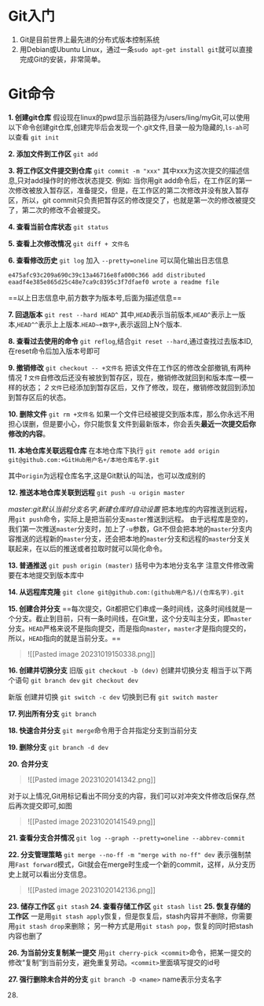 # Git入门
1. Git是目前世界上最先进的分布式版本控制系统
2. 用Debian或Ubuntu Linux，通过一条`sudo apt-get install git`就可以直接完成Git的安装，非常简单。

# Git命令
**1. 创建git仓库**
假设现在linux的pwd显示当前路径为/users/ling/myGit,可以使用以下命令创建git仓库,创建完毕后会发现一个.git文件,目录一般为隐藏的,`ls-ah`可以查看
`git init`


**2. 添加文件到工作区**
`git add`

**3. 将工作区文件提交到仓库**
`git commit -m "xxx"`
其中xxx为这次提交的描述信息,只对add操作时的修改状态提交.
例如:
当你用git add命令后，在工作区的第一次修改被放入暂存区，准备提交，但是，在工作区的第二次修改并没有放入暂存区，所以，git commit只负责把暂存区的修改提交了，也就是第一次的修改被提交了，第二次的修改不会被提交。

**4. 查看当前仓库状态**
`git status`

**5. 查看上次修改情况**
`git diff + 文件名`

**6. 查看修改历史**
`git log`
加入
`--pretty=oneline`
可以简化输出日志信息
```linux
e475afc93c209a690c39c13a46716e8fa000c366 add distributed
eaadf4e385e865d25c48e7ca9c8395c3f7dfaef0 wrote a readme file
```

==以上日志信息中,前方数字为版本号,后面为描述信息==

**7. 回退版本**
`git rest --hard HEAD^`
其中,`HEAD`表示当前版本,`HEAD^`表示上一版本,`HEAD^^`表示上上版本.`HEAD~+数字+`,表示返回上N个版本.

**8. 查看过去使用的命令**
`git reflog`,结合`git reset --hard`,通过查找过去版本ID,在reset命令后加入版本号即可

**9. 撤销修改**
`git checkout -- +文件名`
把该文件在工作区的修改全部撤销,有两种情况
*1*
`文件`自修改后还没有被放到暂存区，现在，撤销修改就回到和版本库一模一样的状态；
*2*
`文件`已经添加到暂存区后，又作了修改，现在，撤销修改就回到添加到暂存区后的状态。

**10. 删除文件**
`git rm +文件名`
如果一个文件已经被提交到版本库，那么你永远不用担心误删，但是要小心，你只能恢复文件到最新版本，你会丢失**最近一次提交后你修改的内容**。

**11. 本地仓库关联远程仓库**
在本地仓库下执行
`git remote add origin git@github.com:+GitHub用户名+/本地仓库名字.git`

其中`origin`为远程仓库名字,这是Git默认的叫法，也可以改成别的

**12. 推送本地仓库关联到远程**
`git push -u origin master`

*master:git默认当前分支名字,新建仓库时自动设置*
把本地库的内容推送到远程，用`git push`命令，实际上是把当前分支`master`推送到远程。
由于远程库是空的，我们第一次推送`master`分支时，加上了`-u`参数，Git不但会把本地的`master`分支内容推送的远程新的`master`分支，还会把本地的`master`分支和远程的`master`分支关联起来，在以后的推送或者拉取时就可以简化命令。

**13. 普通推送**
`git push origin (master)`
括号中为本地分支名字
注意文件修改需要在本地提交到版本库中

**14. 从远程库克隆**
`git clone git@github.com:(github用户名)/(仓库名字).git`


**15. 创建合并分支**
==每次提交，Git都把它们串成一条时间线，这条时间线就是一个分支。截止到目前，只有一条时间线，在Git里，这个分支叫主分支，即`master`分支。`HEAD`严格来说不是指向提交，而是指向`master`，`master`才是指向提交的，所以，`HEAD`指向的就是当前分支。==

>![[Pasted image 20231019150338.png]]

**16. 创建并切换分支**
旧版
`git checkout -b (dev)`
创建并切换分支
相当于以下两个语句
`git branch dev`
`git checkout dev`

新版
创建并切换
`git switch -c dev`
切换到已有
`git switch master`


**17. 列出所有分支**
`git branch`

**18. 快速合并分支**
`git merge`命令用于合并指定分支到当前分支


**19. 删除分支**
`git branch -d dev`

**20. 合并分支**

>![[Pasted image 20231020141342.png]]


对于以上情况,Git用标记看出不同分支的内容，我们可以对冲突文件修改后保存,然后再次提交即可,如图


>![[Pasted image 20231020141549.png]]

**21. 查看分支合并情况**
`git log --graph --pretty=oneline --abbrev-commit`

**22. 分支管理策略**
`git merge --no-ff -m "merge with no-ff" dev`
表示强制禁用`Fast forward`模式，Git就会在merge时生成一个新的commit，这样，从分支历史上就可以看出分支信息。
>![[Pasted image 20231020142136.png]]



**23. 储存工作区**
`git stash`
**24. 查看存储工作区**
`git stash list`
**25. 恢复存储的工作区**
一是用`git stash apply`恢复，但是恢复后，stash内容并不删除，你需要用`git stash drop`来删除；
另一种方式是用`git stash pop`，恢复的同时把stash内容也删了

**26. 为当前分支复制某一提交**
用`git cherry-pick <commit>`命令，把某一提交的修改“复制”到当前分支，避免重复劳动。`<commit>`里面填写提交的id号

**27. 强行删除未合并的分支**
`git branch -D <name>`
name表示分支名字

28. 


